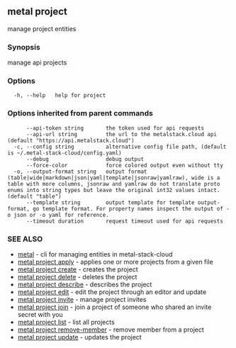 ## metal project

manage project entities

### Synopsis

manage api projects

### Options

```
  -h, --help   help for project
```

### Options inherited from parent commands

```
      --api-token string       the token used for api requests
      --api-url string         the url to the metalstack.cloud api (default "https://api.metalstack.cloud")
  -c, --config string          alternative config file path, (default is ~/.metal-stack-cloud/config.yaml)
      --debug                  debug output
      --force-color            force colored output even without tty
  -o, --output-format string   output format (table|wide|markdown|json|yaml|template|jsonraw|yamlraw), wide is a table with more columns, jsonraw and yamlraw do not translate proto enums into string types but leave the original int32 values intact. (default "table")
      --template string        output template for template output-format, go template format. For property names inspect the output of -o json or -o yaml for reference.
      --timeout duration       request timeout used for api requests
```

### SEE ALSO

* [metal](metal.md)	 - cli for managing entities in metal-stack-cloud
* [metal project apply](metal_project_apply.md)	 - applies one or more projects from a given file
* [metal project create](metal_project_create.md)	 - creates the project
* [metal project delete](metal_project_delete.md)	 - deletes the project
* [metal project describe](metal_project_describe.md)	 - describes the project
* [metal project edit](metal_project_edit.md)	 - edit the project through an editor and update
* [metal project invite](metal_project_invite.md)	 - manage project invites
* [metal project join](metal_project_join.md)	 - join a project of someone who shared an invite secret with you
* [metal project list](metal_project_list.md)	 - list all projects
* [metal project remove-member](metal_project_remove-member.md)	 - remove member from a project
* [metal project update](metal_project_update.md)	 - updates the project

